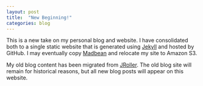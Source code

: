 ```yaml
---
layout: post
title:  "New Beginning!"
categories: blog
---
```


This is a new take on my personal blog and website. I have consolidated both to a single static website that is generated using [Jekyll][jekyll] and hosted by GitHub. I may eventually copy [Madbean](http://madbean.com) and relocate my site to Amazon S3.

My old blog content has been migrated from [JRoller][jroller]. The old blog site will remain for historical reasons, but all new blog posts will appear on this website.

[jekyll]:      http://jekyllrb.com
[jroller]:     http://www.jroller.com/oburn/